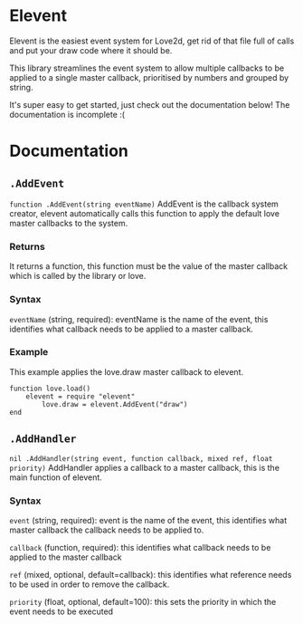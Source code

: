 Elevent
=======

Elevent is the easiest event system for Love2d, get rid of that file full of calls and put your draw code where it should be.

This library streamlines the event system to allow multiple callbacks to be applied to a single master callback, prioritised by numbers and grouped by string.

It's super easy to get started, just check out the documentation below! The documentation is incomplete :(


Documentation
=============

`.AddEvent`
----------
`function .AddEvent(string eventName)`
AddEvent is the callback system creator, elevent automatically calls this function to apply the default love master callbacks to the system.

### Returns
It returns a function, this function must be the value of the master callback which is called by the library or love.

### Syntax
`eventName` (string, required): eventName is the name of the event, this identifies what callback needs to be applied to a master callback.

### Example
This example applies the love.draw master callback to elevent.

	function love.load()
   		elevent = require "elevent"
    		love.draw = elevent.AddEvent("draw")
  	end
  	
  	
`.AddHandler`
----------
`nil .AddHandler(string event, function callback, mixed ref, float priority)`
AddHandler applies a callback to a master callback, this is the main function of elevent.

### Syntax
`event` (string, required): event is the name of the event, this identifies what master callback the callback needs to be applied to.

`callback` (function, required): this identifies what callback needs to be applied to the master callback

`ref` (mixed, optional, default=callback): this identifies what reference needs to be used in order to remove the callback.

`priority` (float, optional, default=100): this sets the priority in which the event needs to be executed

    		
